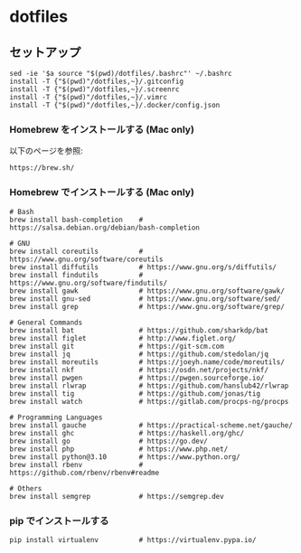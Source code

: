 # dotfiles

## セットアップ

    sed -ie '$a source "$(pwd)/dotfiles/.bashrc"' ~/.bashrc
    install -T {"$(pwd)"/dotfiles,~}/.gitconfig
    install -T {"$(pwd)"/dotfiles,~}/.screenrc
    install -T {"$(pwd)"/dotfiles,~}/.vimrc
    install -T {"$(pwd)"/dotfiles,~}/.docker/config.json

### Homebrew をインストールする (Mac only)

以下のページを参照:

    https://brew.sh/

### Homebrew でインストールする (Mac only)

    # Bash
    brew install bash-completion    # https://salsa.debian.org/debian/bash-completion

    # GNU
    brew install coreutils          # https://www.gnu.org/software/coreutils
    brew install diffutils          # https://www.gnu.org/s/diffutils/
    brew install findutils          # https://www.gnu.org/software/findutils/
    brew install gawk               # https://www.gnu.org/software/gawk/
    brew install gnu-sed            # https://www.gnu.org/software/sed/
    brew install grep               # https://www.gnu.org/software/grep/

    # General Commands
    brew install bat                # https://github.com/sharkdp/bat
    brew install figlet             # http://www.figlet.org/
    brew install git                # https://git-scm.com
    brew install jq                 # https://github.com/stedolan/jq
    brew install moreutils          # https://joeyh.name/code/moreutils/
    brew install nkf                # https://osdn.net/projects/nkf/
    brew install pwgen              # https://pwgen.sourceforge.io/
    brew install rlwrap             # https://github.com/hanslub42/rlwrap
    brew install tig                # https://github.com/jonas/tig
    brew install watch              # https://gitlab.com/procps-ng/procps

    # Programming Languages
    brew install gauche             # https://practical-scheme.net/gauche/
    brew install ghc                # https://haskell.org/ghc/
    brew install go                 # https://go.dev/
    brew install php                # https://www.php.net/
    brew install python@3.10        # https://www.python.org/
    brew install rbenv              # https://github.com/rbenv/rbenv#readme

    # Others
    brew install semgrep            # https://semgrep.dev

### pip でインストールする

    pip install virtualenv          # https://virtualenv.pypa.io/

